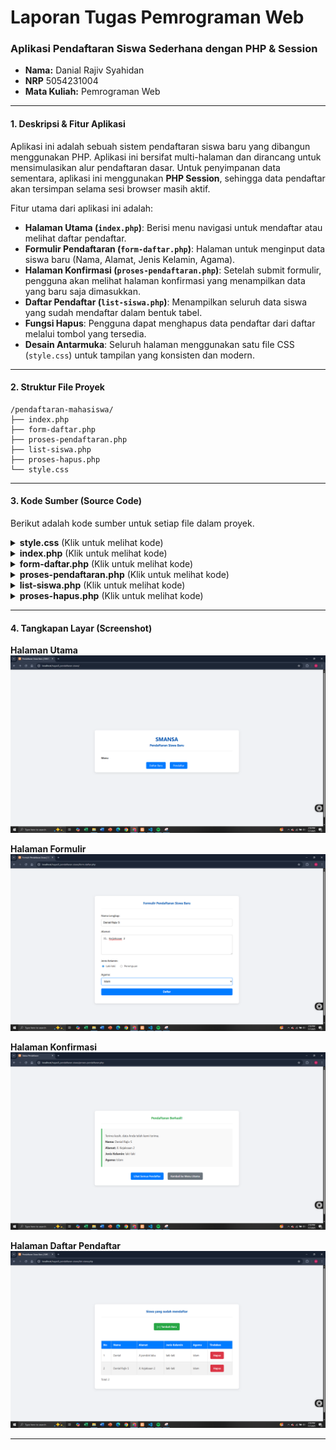 # **Laporan Tugas Pemrograman Web**
### **Aplikasi Pendaftaran Siswa Sederhana dengan PHP & Session**

- **Nama:** Danial Rajiv Syahidan
- **NRP** 5054231004
- **Mata Kuliah:** Pemrograman Web

---

#### **1. Deskripsi & Fitur Aplikasi**

Aplikasi ini adalah sebuah sistem pendaftaran siswa baru yang dibangun menggunakan PHP. Aplikasi ini bersifat multi-halaman dan dirancang untuk mensimulasikan alur pendaftaran dasar. Untuk penyimpanan data sementara, aplikasi ini menggunakan **PHP Session**, sehingga data pendaftar akan tersimpan selama sesi browser masih aktif.

Fitur utama dari aplikasi ini adalah:
- **Halaman Utama (`index.php`)**: Berisi menu navigasi untuk mendaftar atau melihat daftar pendaftar.
- **Formulir Pendaftaran (`form-daftar.php`)**: Halaman untuk menginput data siswa baru (Nama, Alamat, Jenis Kelamin, Agama).
- **Halaman Konfirmasi (`proses-pendaftaran.php`)**: Setelah submit formulir, pengguna akan melihat halaman konfirmasi yang menampilkan data yang baru saja dimasukkan.
- **Daftar Pendaftar (`list-siswa.php`)**: Menampilkan seluruh data siswa yang sudah mendaftar dalam bentuk tabel.
- **Fungsi Hapus**: Pengguna dapat menghapus data pendaftar dari daftar melalui tombol yang tersedia.
- **Desain Antarmuka**: Seluruh halaman menggunakan satu file CSS (`style.css`) untuk tampilan yang konsisten dan modern.

---

#### **2. Struktur File Proyek**
```
/pendaftaran-mahasiswa/
├── index.php
├── form-daftar.php
├── proses-pendaftaran.php
├── list-siswa.php
├── proses-hapus.php
└── style.css
```

---

#### **3. Kode Sumber (Source Code)**

Berikut adalah kode sumber untuk setiap file dalam proyek.

<details>
<summary><b>style.css</b> (Klik untuk melihat kode)</summary>

```css
/* style.css */
body {
    font-family: 'Segoe UI', Tahoma, Geneva, Verdana, sans-serif;
    background-color: #f0f2f5;
    color: #333;
    margin: 0;
    padding: 20px;
    display: flex;
    justify-content: center;
    align-items: center;
    min-height: 100vh;
}
.container {
    width: 100%;
    max-width: 800px;
    margin: 20px auto;
    background-color: #fff;
    padding: 30px 40px;
    border-radius: 10px;
    box-shadow: 0 4px 12px rgba(0, 0, 0, 0.1);
}
header {
    text-align: center;
    border-bottom: 1px solid #eee;
    padding-bottom: 20px;
    margin-bottom: 30px;
}
header h1, header h3 {
    margin: 0;
    color: #0056b3;
}
nav {
    text-align: center;
    margin-top: 20px;
}
nav a {
    text-decoration: none;
    color: #fff;
    background-color: #007BFF;
    padding: 10px 20px;
    border-radius: 5px;
    margin: 0 10px;
    transition: background-color 0.3s ease;
}
nav a:hover {
    background-color: #0056b3;
}
.btn {
    display: inline-block;
    text-decoration: none;
    color: #fff;
    padding: 10px 18px;
    border-radius: 5px;
    margin: 5px;
    font-weight: 600;
    text-align: center;
}
.btn-delete { background-color: #dc3545; }
.btn-delete:hover { background-color: #c82333; }
.btn-add { background-color: #28a745; margin-bottom: 20px; }
.btn-add:hover { background-color: #218838; }
.btn-primary { background-color: #007BFF; }
.btn-primary:hover { background-color: #0056b3; }
.btn-secondary { background-color: #6c757d; }
.btn-secondary:hover { background-color: #5a6268; }
table {
    width: 100%;
    border-collapse: collapse;
    margin-top: 20px;
}
table th, table td {
    padding: 12px;
    border: 1px solid #ddd;
    text-align: left;
}
table thead {
    background-color: #007BFF;
    color: white;
}
table tbody tr:nth-child(even) {
    background-color: #f2f2f2;
}
fieldset { border: none; padding: 0; margin: 0; }
.form-group { margin-bottom: 20px; }
.form-group label { display: block; margin-bottom: 8px; font-weight: 600; }
.form-group input[type="text"],
.form-group textarea,
.form-group select {
    width: 100%;
    padding: 12px;
    border: 1px solid #ccc;
    border-radius: 5px;
    box-sizing: border-box;
    font-size: 16px;
}
.radio-group { display: flex; align-items: center; gap: 25px; }
.radio-group label { font-weight: normal; display: flex; align-items: center; gap: 8px; }
.btn-submit {
    width: 100%; padding: 12px; background-color: #007BFF; color: white;
    border: none; border-radius: 5px; cursor: pointer; font-size: 16px;
    font-weight: bold; transition: background-color 0.3s ease;
}
.btn-submit:hover { background-color: #0056b3; }
.output-container {
    text-align: center;
}
.output-data {
    text-align: left;
    margin: 30px 0;
    padding: 20px;
    background-color: #f9f9f9;
    border-left: 5px solid #28a745;
}
.output-data p {
    font-size: 1.1em;
    margin: 10px 0;
}
.action-links {
    margin-top: 20px;
    display: flex;
    justify-content: center;
    gap: 15px;
}
```
</details>

<details>
<summary><b>index.php</b> (Klik untuk melihat kode)</summary>

```php
<?php session_start(); ?>

<!DOCTYPE html>
<html lang="id">
<head>
    <meta charset="UTF-8">
    <meta name="viewport" content="width=device-width, initial-scale=1.0">
    <title>Pendaftaran Siswa Baru | SMK Coding</title>
    <link rel="stylesheet" href="style.css">
</head>
<body>
    <div class="container">
        <header>
            <h1>SMK Coding</h1>
            <h3>Pendaftaran Siswa Baru</h3>
        </header>
        <h4>Menu</h4>
        <nav>
            <a href="form-daftar.php">Daftar Baru</a>
            <a href="list-siswa.php">Pendaftar</a>
        </nav>
    </div>
</body>
</html>
```
</details>

<details>
<summary><b>form-daftar.php</b> (Klik untuk melihat kode)</summary>

```php
<!DOCTYPE html>
<html lang="id">
<head>
    <meta charset="UTF-8">
    <meta name="viewport" content="width=device-width, initial-scale=1.0">
    <title>Formulir Pendaftaran Siswa | SMK Coding</title>
    <link rel="stylesheet" href="style.css">
</head>
<body>
    <div class="container">
        <header>
            <h3>Formulir Pendaftaran Siswa Baru</h3>
        </header>
        <form action="proses-pendaftaran.php" method="POST">
            <fieldset>
                <div class="form-group">
                    <label for="nama">Nama Lengkap: </label>
                    <input type="text" id="nama" name="nama" placeholder="Nama lengkap Anda" required />
                </div>
                <div class="form-group">
                    <label for="alamat">Alamat: </label>
                    <textarea name="alamat" id="alamat" rows="5" required></textarea>
                </div>
                <div class="form-group">
                    <label>Jenis Kelamin: </label>
                    <div class="radio-group">
                        <label><input type="radio" name="jenis_kelamin" value="laki-laki" required> Laki-laki</label>
                        <label><input type="radio" name="jenis_kelamin" value="perempuan"> Perempuan</label>
                    </div>
                </div>
                <div class="form-group">
                    <label for="agama">Agama: </label>
                    <select name="agama" id="agama">
                        <option>Islam</option>
                        <option>Kristen Protestan</option>
                        <option>Kristen Katolik</option>
                        <option>Hindu</option>
                        <option>Budha</option>
                        <option>Konghucu</option>
                    </select>
                </div>
                <div class="form-group">
                    <input type="submit" value="Daftar" name="daftar" class="btn-submit" />
                </div>
            </fieldset>
        </form>
    </div>
</body>
</html>
```
</details>

<details>
<summary><b>proses-pendaftaran.php</b> (Klik untuk melihat kode)</summary>
    
```php
<?php
session_start();

$nama = $alamat = $jk = $agama = "Data tidak ditemukan";
$is_success = false;

if(isset($_POST['daftar'])){
    $is_success = true;
    $nama = htmlspecialchars($_POST['nama']);
    $alamat = htmlspecialchars($_POST['alamat']);
    $jk = htmlspecialchars($_POST['jenis_kelamin']);
    $agama = htmlspecialchars($_POST['agama']);

    $calon_siswa_baru = [
        'nama' => $nama,
        'alamat' => $alamat,
        'jenis_kelamin' => $jk,
        'agama' => $agama
    ];
    
    if (!isset($_SESSION['calon_siswa'])) {
        $_SESSION['calon_siswa'] = [];
    }
    
    array_push($_SESSION['calon_siswa'], $calon_siswa_baru);
}
?>
<!DOCTYPE html>
<html lang="id">
<head>
    <meta charset="UTF-8">
    <meta name="viewport" content="width=device-width, initial-scale=1.0">
    <title>Status Pendaftaran</title>
    <link rel="stylesheet" href="style.css">
</head>
<body>
    <div class="container output-container">
        <?php if($is_success): ?>
            <header>
                <h3 style="color: #28a745;">Pendaftaran Berhasil!</h3>
            </header>
            <div class="output-data">
                <p>Terima kasih, data Anda telah kami terima.</p>
                <p><strong>Nama:</strong> <?php echo $nama; ?></p>
                <p><strong>Alamat:</strong> <?php echo $alamat; ?></p>
                <p><strong>Jenis Kelamin:</strong> <?php echo $jk; ?></p>
                <p><strong>Agama:</strong> <?php echo $agama; ?></p>
            </div>
            <div class="action-links">
                <a href="list-siswa.php" class="btn btn-primary">Lihat Semua Pendaftar</a>
                <a href="index.php" class="btn btn-secondary">Kembali ke Menu Utama</a>
            </div>
        <?php else: ?>
            <header>
                <h3 style="color: #dc3545;">Akses Ditolak!</h3>
            </header>
            <p>Anda harus mengakses halaman ini dari formulir pendaftaran.</p>
            <div class="action-links">
                <a href="form-daftar.php" class="btn btn-primary">Isi Formulir</a>
            </div>
        <?php endif; ?>
    </div>
</body>
</html>
```
</details>

<details>
<summary><b>list-siswa.php</b> (Klik untuk melihat kode)</summary>
    
```php
<?php session_start(); ?>
<!DOCTYPE html>
<html>
<head>
    <title>Pendaftaran Siswa Baru | SMK Coding</title>
    <link rel="stylesheet" href="style.css">
</head>
<body>
    <div class="container">
        <header>
            <h3>Siswa yang sudah mendaftar</h3>
        </header>
        <nav>
            <a href="form-daftar.php" class="btn btn-add">[+] Tambah Baru</a>
        </nav>
        <br>
        <table>
        <thead>
            <tr>
                <th>No</th>
                <th>Nama</th>
                <th>Alamat</th>
                <th>Jenis Kelamin</th>
                <th>Agama</th>
                <th>Tindakan</th>
            </tr>
        </thead>
        <tbody>
            <?php
            if (isset($_SESSION['calon_siswa']) && !empty($_SESSION['calon_siswa'])) {
                $no = 1;
                foreach ($_SESSION['calon_siswa'] as $key => $siswa) {
                    echo "<tr>";
                    echo "<td>".$no++."</td>";
                    echo "<td>".$siswa['nama']."</td>";
                    echo "<td>".$siswa['alamat']."</td>";
                    echo "<td>".$siswa['jenis_kelamin']."</td>";
                    echo "<td>".$siswa['agama']."</td>";
                    echo "<td>";
                    echo "<a href='proses-hapus.php?id=".$key."' class='btn btn-delete' onclick='return confirm(\"Yakin ingin menghapus data ini?\")'>Hapus</a>";
                    echo "</td>";
                    echo "</tr>";
                }
            } else {
                echo "<tr><td colspan='6' style='text-align:center;'>Tidak ada data pendaftar.</td></tr>";
            }
            ?>
        </tbody>
        </table>
        <p>Total: <?php echo isset($_SESSION['calon_siswa']) ? count($_SESSION['calon_siswa']) : 0; ?></p>
    </div>
</body>
</html>
```
</details>

<details>
<summary><b>proses-hapus.php</b> (Klik untuk melihat kode)</summary>

```php
<?php
session_start();

if(isset($_GET['id'])){
    $id = $_GET['id'];
    if(isset($_SESSION['calon_siswa'][$id])) {
        unset($_SESSION['calon_siswa'][$id]);
    }
    header('Location: list-siswa.php');
} else {
    die("Akses dilarang...");
}
?>
```
</details>

---

#### **4. Tangkapan Layar (Screenshot)**


**Halaman Utama**
![Halaman Utama](https://github.com/danialrajiv/PWeb_tugas8/blob/main/halaman_utama.png)

**Halaman Formulir**
![Halaman Formulir](https://github.com/danialrajiv/PWeb_tugas8/blob/main/halaman_form.png)

**Halaman Konfirmasi**
![Halaman Konfirmasi](https://github.com/danialrajiv/PWeb_tugas8/blob/main/halaman_konfirmasi.png)

**Halaman Daftar Pendaftar**
![Halaman Daftar](https://github.com/danialrajiv/PWeb_tugas8/blob/main/halaman_list_pendaftar.png)

---
